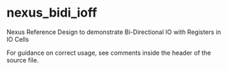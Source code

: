 # nexus_bidi_ioff
Nexus Reference Design to demonstrate Bi-Directional IO with Registers in IO Cells

For guidance on correct usage, see comments inside the header of the source file.
